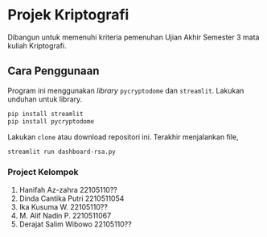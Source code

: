 # Projek Kriptografi

Dibangun untuk memenuhi kriteria pemenuhan Ujian Akhir Semester 3 mata kuliah Kriptografi.

## Cara Penggunaan

Program ini menggunakan _library_ `pycryptodome` dan `streamlit`. Lakukan unduhan untuk library.

```bash
pip install streamlit
pip install pycryptodome
```

Lakukan `clone` atau download repositori ini.
Terakhir menjalankan file, 

```bash
streamlit run dashboard-rsa.py
```
### Project Kelompok 
1. Hanifah Az-zahra      22105110??
2. Dinda Cantika Putri   2210511054
3. Ika Kusuma W.         22105110??
4. M. Alif Nadin P.      2210511067
5. Derajat Salim Wibowo  22105110??
